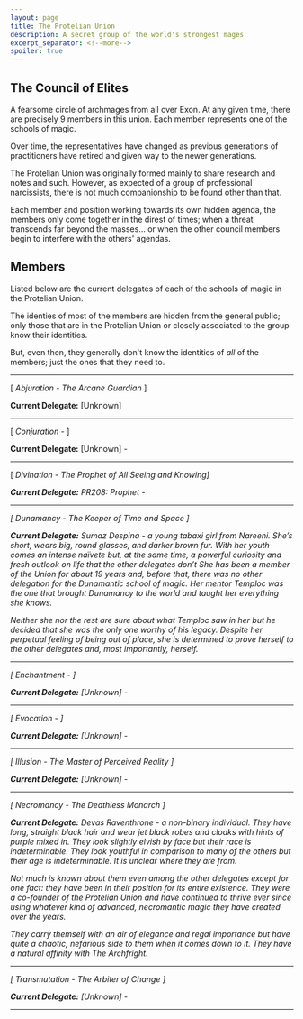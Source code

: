 ```yaml
---
layout: page
title: The Protelian Union
description: A secret group of the world's strongest mages
excerpt_separator: <!--more-->
spoiler: true
---
```


## The Council of Elites

A fearsome circle of archmages from all over Exon. At any given time, there are precisely 9 members in this union. Each member represents one of the schools of magic.

Over time, the representatives have changed as previous generations of practitioners have retired and given way to the newer generations.

The Protelian Union was originally formed mainly to share research and notes and such. However, as expected of a group of professional narcissists, there is not much companionship to be found other than that.

Each member and position working towards its own hidden agenda, the members only come together in the direst of times; when a threat transcends far beyond the masses... or when the other council members begin to interfere with the others' agendas.

## Members

Listed below are the current delegates of each of the schools of magic in the Protelian Union.

The identies of most of the members are hidden from the general public; only those that are in the Protelian Union or closely associated to the group know their identities.

But, even then, they generally don't know the identities of <em>all</em> of the members; just the ones that they need to.

---

[ <em>Abjuration - The Arcane Guardian</em> ]

<strong>Current Delegate:</strong> [Unknown]

---

[ <em>Conjuration -</em> ]

<strong>Current Delegate:</strong> [Unknown] -

---

[ <em>Divination - The Prophet of All Seeing and Knowing]

<strong>Current Delegate:</strong> PR208: Prophet -

---

[ <em>Dunamancy - The Keeper of Time and Space</em> ]

<strong>Current Delegate:</strong> Sumaz Despina - a young tabaxi girl from Nareeni. She’s short, wears big, round glasses, and darker brown fur. With her youth comes an intense naïvete but, at the same time, a powerful curiosity and fresh outlook on life that the other delegates don’t
She has been a member of the Union for about 19 years and, before that, there was no other delegation for the Dunamantic school of magic. Her mentor Temploc was the one that brought Dunamancy to the world and taught her everything she knows.

Neither she nor the rest are sure about what Temploc saw in her but he decided that she was the only one worthy of his legacy. Despite her perpetual feeling of being out of place, she is determined to prove herself to the other delegates and, most importantly, herself.

---

[ <em>Enchantment - </em> ]

<strong>Current Delegate:</strong> [Unknown] -

---

[ <em>Evocation -</em> ]

<strong>Current Delegate:</strong> [Unknown] -

---

[ <em>Illusion - The Master of Perceived Reality</em> ]

<strong>Current Delegate:</strong> [Unknown] -

---

[ <em>Necromancy - The Deathless Monarch</em> ]

<strong>Current Delegate:</strong> Devas Raventhrone - a non-binary individual. They have long, straight black hair and wear jet black robes and cloaks with hints of purple mixed in. They look slightly elvish by face but their race is indeterminable. They look youthful in comparison to many of the others but their age is indeterminable. It is unclear where they are from.

Not much is known about them even among the other delegates except for one fact: they have been in their position for its entire existence. They were a co-founder of the Protelian Union and have continued to thrive ever since using whatever kind of advanced, necromantic magic they have created over the years.

They carry themself with an air of elegance and regal importance but have quite a chaotic, nefarious side to them when it comes down to it. They have a natural affinity with The Archfright.

---

[ <em>Transmutation - The Arbiter of Change</em> ]

<strong>Current Delegate:</strong> [Unknown] -

---
